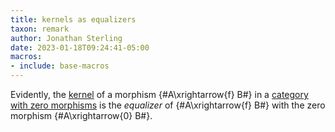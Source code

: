 ```yaml
---
title: kernels as equalizers
taxon: remark
author: Jonathan Sterling
date: 2023-01-18T09:24:41-05:00
macros: 
- include: base-macros
---
```


Evidently, the [kernel](jms-0009) of a morphism {#A\xrightarrow{f} B#} in a [category with zero morphisms](jms-000B) is the *equalizer* of  {#A\xrightarrow{f} B#} with the zero morphism {#A\xrightarrow{0} B#}.
